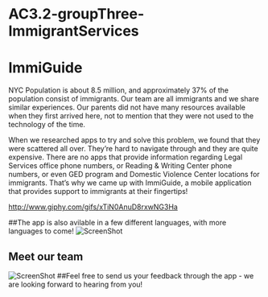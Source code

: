 # AC3.2-groupThree-ImmigrantServices
# ImmiGuide

NYC Population is about 8.5 million, and approximately 37% of the population consist of immigrants. Our team are all immigrants and we share similar experiences. Our parents did not have many resources available when they first arrived here, not to mention that they were not used to the technology of the time.

When we researched apps to try and solve this problem, we found that they were scattered all over. They’re hard to navigate through and they are quite expensive. There are no apps that provide information regarding Legal Services office phone numbers, or Reading & Writing Center phone numbers, or even GED program and Domestic Violence Center locations for immigrants. That’s why we came up with ImmiGuide, a mobile application that provides support to immigrants at their fingertips!

http://www.giphy.com/gifs/xTiN0AnuD8rxwNG3Ha

##The app is also avilable in a few different languages, with more languages to come!
![ScreenShot](https://lh3.googleusercontent.com/R354YzuCjN0V6GWMzmfNOcyI1SD19NEXl47XaILS7jwN__SQ1LBkwCY13wTRgApJ7qu7ZHObbjpDex81zeAYDpXL1gHuCAyi0X6hMC7luqp36fALekS4PhjU3SiquTeSkqLzo-xLfXUTprTUj9nlSHcgu1td4wc1Z6vFNmgrdeeYjs6OSkFsSRAfReu_cBha0jP03eOVWX4VKaDahkPjgHyi_ehgFsVsd9je6CtWLp7c_acBkWidsh-Jk-CcIMmqjAmQdFYkZYGNTkSpAoWlLEaRTwLFTP_bMAEdW_bA_dd21zxGva-YZIW-ANghZ98kOm_GWBi_Y1uO-r6f9azeP2xHbeWeuh539MDyq1flxGhaDF-VYu02WK1cZkoTwOYz0f4eUq1-NKh2H4jCgGQUYGeyt_sqGyGlpxjIPa3cg-dnDbVbBZP29PUjjt8pjEj2W8R0inOYi8yiLw2-ReQG0_uyuvPhcH-KmlJgbT1dFLOeGTc6AnECXAoVHeddcTzL25YKUva8bJg4L55sxgDcBrZraiMW12rT50HoidwAr10ywA4qPLaHv73No7YN5FVDWhzGzKdPBXwr9auPRGxI7959kAvYgLSsmHUzpE_FM-0YZxsAnWr0=w562-h1002-no)

## Meet our team
![ScreenShot](https://lh3.googleusercontent.com/hHVyR51RbAerz5R4Eho4ecGAd_E4nLDvLn23fhYRE3ZjZSsrJiV38lrk7Rfo3YxxWMPam_Gcuji3PMeNMQJ5h0Cqs9DxJkRmDzqrRUk1m9e74EjQ2Uqj3OaIF18CdqZE8dCMc0zA8ZllHkGjd3Jr0ZqbrXiFpaZ7ByDcGhmHE1TiEkMaAebMQsz4bxVcwfVpmBlIFubU_EXbr3KyuqqTLA7abdHLrEyT_QPuly99cj0t0yZG9DIgHv5eoNz0ptXIYhaG4R8vA-79_lQ3e9x3d90Hpp6_4n4EuXnK7t3CS4mDkpjrtdw0IbWXSij8P3el7xuyqiwldsPc8Uuvyo6kuCnvU1mubt6mBNc6bLUbZFnbgc837yYYCkL30lq9XKpwiQhQSO1mdJjEXGNoyNGenrz8TWTp3KJYfRjSwTaeSd3US6KmB__btaxVsTp08E9SgOOLZYDUpbNCjkM6HjZ4TBNAyJVIYCP_pFze0NAX9KMg95hcUKifVpCJcIRounDnJ4qljQOQ6s7wavRQbmHqhBT8cZvkirQk4KwhGKK-G-wFqUSckIFVAewspCTeN4LnpcQDplgNnS02nsThe54UMxs5h5TKE3tkqX6-zfGZ8PK2tM6x=w564-h1004-no)
##Feel free to send us your feedback through the app - we are looking forward to hearing from you!
